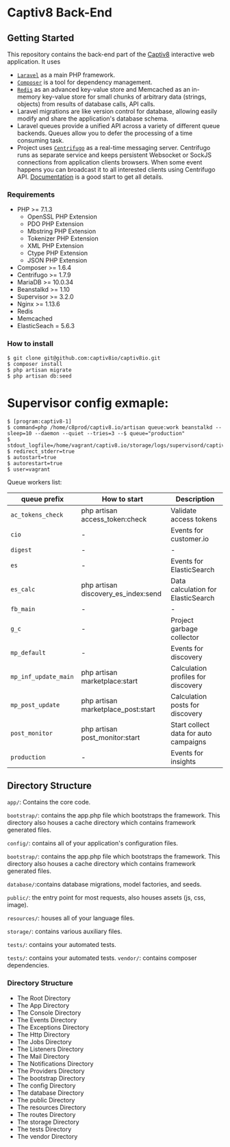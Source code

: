 # Captiv8 Back-End

## Getting Started

 This repository contains the back-end part of the [Captiv8](https://captiv8.io/) interactive web
application. It uses 
 * [`Laravel`](https://laravel.com/) as a main PHP framework. 
 * [`Composer`](https://getcomposer.org/) is a tool for dependency management.
 * [`Redis`](https://redis.io/) as an advanced key-value store and Memcached as an in-memory key-value store for small chunks of arbitrary data (strings, objects) from results of database calls, API calls.
 * Laravel migrations are like version control for database, allowing easily modify and share the application's database schema.
 * Laravel queues provide a unified API across a variety of different queue backends. Queues allow you to defer the processing of a time consuming task.
 * Project uses [`Centrifugo`](https://github.com/centrifugal/centrifugo) as a real-time messaging server. Centrifugo runs as separate service and keeps persistent Websocket or SockJS connections from application clients browsers. When some event happens you can broadcast it to all interested clients using Centrifugo API.
[Documentation](http://fzambia.gitbooks.io/centrifugal/content/) is a good start to get all details.

### Requirements

* PHP >= 7.1.3
  * OpenSSL PHP Extension
  * PDO PHP Extension
  * Mbstring PHP Extension
  * Tokenizer PHP Extension
  * XML PHP Extension
  * Ctype PHP Extension
  * JSON PHP Extension
* Composer >= 1.6.4
* Centrifugo >= 1.7.9
* MariaDB >= 10.0.34
* Beanstalkd >= 1.10
* Supervisor >= 3.2.0
* Nginx >= 1.13.6
* Redis
* Memcached
* ElasticSeach = 5.6.3


### How to install

```shell
$ git clone git@github.com:captiv8io/captiv8io.git
$ composer install
$ php artisan migrate
$ php artisan db:seed
```
# Supervisor config exmaple:

```shell
$ [program:captiv8-1]
$ command=php /home/c8prod/captiv8.io/artisan queue:work beanstalkd --sleep=10 --daemon --quiet --tries=3 --$ queue="production"
$ stdout_logfile=/home/vagrant/captiv8.io/storage/logs/supervisord/captiv8.log
$ redirect_stderr=true
$ autostart=true
$ autorestart=true
$ user=vagrant
```

Queue workers list:

| queue prefix       | How to start   | Description          |
| ---------- | ------------- | -------------------------- |
| `ac_tokens_check`    | php artisan access_token:check | Validate access tokens                         |
| `cio`     | - | Events for customer.io                |
| `digest`      | - | -                |
| `es`     | - | Events for ElasticSearch |
| `es_calc`    | php artisan discovery_es_index:send | Data calculation for ElasticSearch                          |
| `fb_main`   | -   | -                          |
| `g_c`     | -   | Project garbage collector                          |
| `mp_default` | -   | Events for discovery                          |
| `mp_inf_update_main	`     | php artisan marketplace:start   | Calculation profiles for discovery                          |
| `mp_post_update`    |  php artisan marketplace_post:start   | Calculation posts for discovery                           |
| `post_monitor`     | php artisan post_monitor:start   | Start collect data for auto campaigns                          |
| `production`    | -   | Events for insights                          |


## Directory Structure

`app/`: Contains the core code.

`bootstrap/`: contains the app.php file which bootstraps the framework. This directory also houses a cache directory which contains framework generated files.

`config/`: contains all of your application's configuration files.

`bootstrap/`: contains the app.php file which bootstraps the framework. This directory also houses a cache directory which contains framework generated files.

`database/`:contains database migrations, model factories, and seeds.

`public/`: the entry point for most requests, also houses assets (js, css, image).

`resources/`: houses all of your language files.

`storage/`:  contains various auxiliary files.

`tests/`: contains your automated tests.

`tests/`: contains your automated tests.
`vendor/`: contains composer dependencies.


### Directory Structure

* The Root Directory
 *  The App Directory
  * The Console Directory
  * The Events Directory
  * The Exceptions Directory
  * The Http Directory
  * The Jobs Directory
  * The Listeners Directory
  * The Mail Directory
  * The Notifications Directory
  * The Providers Directory
* The bootstrap Directory
* The config Directory
* The database Directory
* The public Directory
* The resources Directory
* The routes Directory
* The storage Directory
* The tests Directory
* The vendor Directory

